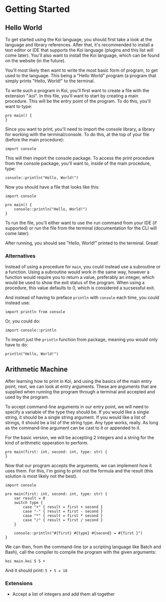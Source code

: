 # Getting Started

## Hello World

To get started using the Koi language, you should first take a look at the language and library references. After that, it's recommended to install a text editor or IDE that supports the Koi language \(plugins and this list will come later\). You'll also want to install the Koi language, which can be found on the website \(in the future\).

You'll most likely then want to write the most basic form of program, to get used to the language. This being a "Hello World" program \(a program that simply prints "Hello, World!" to the terminal.

To write such a program in Koi, you'll first want to create a file with the extension ".koi". In this file, you'll want to start by creating a main procedure. This will be the entry point of the program. To do this, you'll want to type:

```text
pro main() {
}
```

Since you want to print, you'll need to import the console library, a library for working with the terminal/console. To do this, at the top of your file \(before the main procedure\):

```text
import console
```

This will then import the console package. To access the print procedure from the console package, you'll want to, inside of the main procedure, type:

```text
console::println("Hello, World!")
```

Now you should have a file that looks like this:

```text
import console

pro main() {
    console::println("Hello, World!")
}
```

To run the file, you'll either want to use the run command from your IDE \(if supported\) or run the file from the terminal \(documentation for the CLI will come later\).

After running, you should see "Hello, World!" printed to the terminal. Great!

### Alternatives

Instead of using a procedure for `main`, you could instead use a subroutine or a function. Using a subroutine would work in the same way, however a function would require you to return a value, preferably an integer, which would be used to show the exit status of the program. When using a procedure, this value defaults to 0, which is considered a sucsessful exit.

And instead of having to preface `println` with `console` each time, you could instead use:

```text
import println from console
```

Or, you could do:

```text
import console::println
```

To import just the `println` function from package, meaning you would only have to do:

```text
println("Hello, World!")
```

## Arithmetic Machine

After learning how to print in Koi, and using the basics of the main entry point, next, we can look at entry arguments. These are arguments that are supplied when running the program through a terminal and accepted and used by the program.

To accept command-line arguments in our entry point, we will need to specify a variable of the type they should be. If you would like a single string, it should be a single string argument. If you would like a list of strings, it should be a list of the string type. Any type works, really. As long as the command-line argument can be cast to it or appended to it.

For the basic version, we will be accepting 2 integers and a string for the kind of arithmetic opperation to perform.

```text
pro main(first: int, second: int, type: str) {
}
```

Now that our program accepts the arguments, we can implement how it uses them. For this, I'm going to print out the formula and the result \(this solution is most likely not the best\).

```text
import console

pro main(first: int, second: int, type: str) {
    var result = 0
    switch type {
        case "+" { result = first + second }
        case "-" { result = first - second }
        case "*" { result = first * second }
        case "/" { result = first / second }
    }

    console::println("#{first} #{type} #{second} = #{first }")
}
```

We can then, from the command-line \(or a scripting language like Batch and Bash\), call the compiler to compile the program with the given arguments:

```text
koi main.koi 5 5 +
```

And it should print: `5 + 5 = 10`

### Extensions

* Accept a list of integers and add them all together

